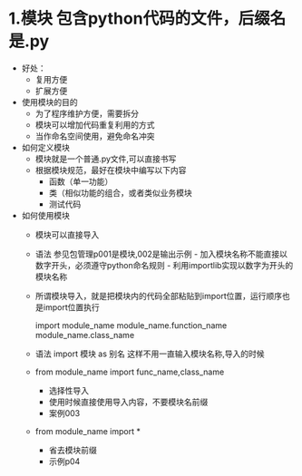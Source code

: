 # 1.模块 包含python代码的文件，后缀名是.py
- 好处：
    - 复用方便
    - 扩展方便
- 使用模块的目的
    - 为了程序维护方便，需要拆分
    - 模块可以增加代码重复利用的方式
    - 当作命名空间使用，避免命名冲突
- 如何定义模块
    - 模块就是一个普通.py文件,可以直接书写
    - 根据模块规范，最好在模块中编写以下内容
        - 函数（单一功能）
        - 类（相似功能的组合，或者类似业务模块
        - 测试代码
- 如何使用模块
    - 模块可以直接导入
    - 语法 参见包管理p001是模块,002是输出示例
          - 加入模块名称不能直接以数字开头，必须遵守python命名规则
          - 利用importlib实现以数字为开头的模块名称
    - 所谓模块导入，就是把模块内的代码全部粘贴到import位置，运行顺序也是import位置执行
        
        import module_name
        module_name.function_name
        module_name.class_name
    - 语法 import 模块 as 别名
        这样不用一直输入模块名称,导入的时候
    - from module_name import func_name,class_name
        - 选择性导入
        - 使用时候直接使用导入内容，不要模块名前缀
        - 案例003
    - from module_name import *
        - 省去模块前缀 
        - 示例p04